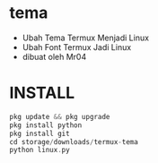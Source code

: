 # tema
+ Ubah Tema Termux Menjadi Linux
+ Ubah Font Termux Jadi Linux
+ dibuat oleh Mr04

# INSTALL
```php
pkg update && pkg upgrade
pkg install python
pkg install git
cd storage/downloads/termux-tema
python linux.py
```
